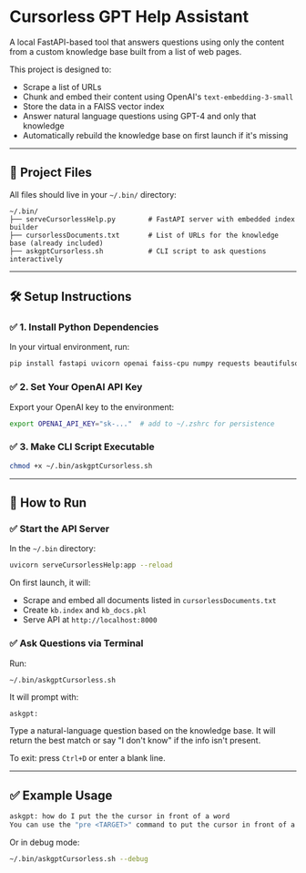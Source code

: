 # Cursorless GPT Help Assistant

A local FastAPI-based tool that answers questions using only the content from a custom knowledge base built from a list of web pages.

This project is designed to:

- Scrape a list of URLs
- Chunk and embed their content using OpenAI's `text-embedding-3-small`
- Store the data in a FAISS vector index
- Answer natural language questions using GPT-4 and only that knowledge
- Automatically rebuild the knowledge base on first launch if it's missing

---

## 📁 Project Files

All files should live in your `~/.bin/` directory:

```
~/.bin/
├── serveCursorlessHelp.py        # FastAPI server with embedded index builder
├── cursorlessDocuments.txt       # List of URLs for the knowledge base (already included)
├── askgptCursorless.sh           # CLI script to ask questions interactively
```

---

## 🛠 Setup Instructions

### ✅ 1. Install Python Dependencies

In your virtual environment, run:

```bash
pip install fastapi uvicorn openai faiss-cpu numpy requests beautifulsoup4
```

### ✅ 2. Set Your OpenAI API Key

Export your OpenAI key to the environment:

```bash
export OPENAI_API_KEY="sk-..."  # add to ~/.zshrc for persistence
```

### ✅ 3. Make CLI Script Executable

```bash
chmod +x ~/.bin/askgptCursorless.sh
```

---

## 🚀 How to Run

### ✅ Start the API Server

In the `~/.bin` directory:

```bash
uvicorn serveCursorlessHelp:app --reload
```

On first launch, it will:
- Scrape and embed all documents listed in `cursorlessDocuments.txt`
- Create `kb.index` and `kb_docs.pkl`
- Serve API at `http://localhost:8000`

### ✅ Ask Questions via Terminal

Run:

```bash
~/.bin/askgptCursorless.sh
```

It will prompt with:

```
askgpt: 
```

Type a natural-language question based on the knowledge base. It will return the best match or say "I don't know" if the info isn't present.

To exit: press `Ctrl+D` or enter a blank line.

---

## ✅ Example Usage

```bash
askgpt: how do I put the the cursor in front of a word
You can use the "pre <TARGET>" command to put the cursor in front of a target word. For example, "pre blue air" would move the cursor to before the token containing the letter 'a' with a blue hat.
```

Or in debug mode:

```bash
~/.bin/askgptCursorless.sh --debug
```
